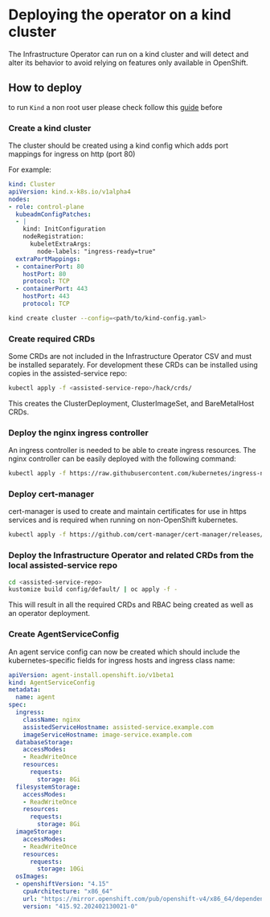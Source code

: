 # Deploying the operator on a kind cluster

The Infrastructure Operator can run on a kind cluster and will detect and alter its behavior to avoid relying on features only available in OpenShift.

## How to deploy

to run `Kind` a non root user please check follow this [guide](./running_kind_rootless.md) before

### Create a kind cluster

The cluster should be created using a kind config which adds port mappings for ingress on http (port 80)

For example:

```yaml
kind: Cluster
apiVersion: kind.x-k8s.io/v1alpha4
nodes:
- role: control-plane
  kubeadmConfigPatches:
  - |
    kind: InitConfiguration
    nodeRegistration:
      kubeletExtraArgs:
        node-labels: "ingress-ready=true"
  extraPortMappings:
  - containerPort: 80
    hostPort: 80
    protocol: TCP
  - containerPort: 443
    hostPort: 443
    protocol: TCP
```

```sh
kind create cluster --config=<path/to/kind-config.yaml>
```

### Create required CRDs

Some CRDs are not included in the Infrastructure Operator CSV and must be installed separately.
For development these CRDs can be installed using copies in the assisted-service repo:

```sh
kubectl apply -f <assisted-service-repo>/hack/crds/
```

This creates the ClusterDeployment, ClusterImageSet, and BareMetalHost CRDs.

### Deploy the nginx ingress controller

An ingress controller is needed to be able to create ingress resources.
The nginx controller can be easily deployed with the following command:

```sh
kubectl apply -f https://raw.githubusercontent.com/kubernetes/ingress-nginx/main/deploy/static/provider/kind/deploy.yaml
```

### Deploy cert-manager

cert-manager is used to create and maintain certificates for use in https services and is required when running on non-OpenShift kubernetes.

```sh
kubectl apply -f https://github.com/cert-manager/cert-manager/releases/download/v1.15.1/cert-manager.yaml
```

### Deploy the Infrastructure Operator and related CRDs from the local assisted-service repo

```sh
cd <assisted-service-repo>
kustomize build config/default/ | oc apply -f -
```

This will result in all the required CRDs and RBAC being created as well as an operator deployment.

### Create AgentServiceConfig

An agent service config can now be created which should include the kubernetes-specific fields for ingress hosts and ingress class name:

```yaml
apiVersion: agent-install.openshift.io/v1beta1
kind: AgentServiceConfig
metadata:
  name: agent
spec:
  ingress:
    className: nginx
    assistedServiceHostname: assisted-service.example.com
    imageServiceHostname: image-service.example.com
  databaseStorage:
    accessModes:
    - ReadWriteOnce
    resources:
      requests:
        storage: 8Gi
  filesystemStorage:
    accessModes:
    - ReadWriteOnce
    resources:
      requests:
        storage: 8Gi
  imageStorage:
    accessModes:
    - ReadWriteOnce
    resources:
      requests:
        storage: 10Gi
  osImages:
  - openshiftVersion: "4.15"
    cpuArchitecture: "x86_64"
    url: "https://mirror.openshift.com/pub/openshift-v4/x86_64/dependencies/rhcos/4.15/4.15.0/rhcos-4.15.0-x86_64-live.x86_64.iso"
    version: "415.92.202402130021-0"
```
